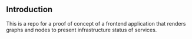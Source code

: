 ## Introduction

This is a repo for a proof of concept of a frontend application that renders graphs and nodes to present infrastructure status of services.
